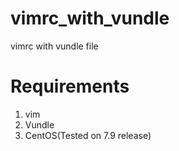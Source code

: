 # vimrc_with_vundle
vimrc with vundle file

# Requirements
1. vim
2. Vundle
3. CentOS(Tested on 7.9 release)
